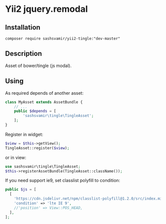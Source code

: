 # Yii2 jquery.remodal


## Installation

`composer require sashsvamir/yii2-tingle:"dev-master"`



## Description

Asset of bower/tingle (js modal).



## Using

As required depends of another asset:
```php
class MyAsset extends AssetBundle {
	// ...
	public $depends = [
		'sashsvamir\tingle\TingleAsset';
	];
}
```

Register in widget:
```php
$view = $this->getView();
TingleAsset::register($view);
```

or in view:
```php
use sashsvamir\tingle\TingleAsset;
$this->registerAssetBundle(TingleAsset::className());
```



If you need support ie9, set classlist polyfill to condition:
```php
public $js = [
  [
    'https://cdn.jsdelivr.net/npm/classlist-polyfill@1.2.0/src/index.min.js',
    'condition' => 'lte IE 9',
    //'position' => View::POS_HEAD,
  ],
];
```
